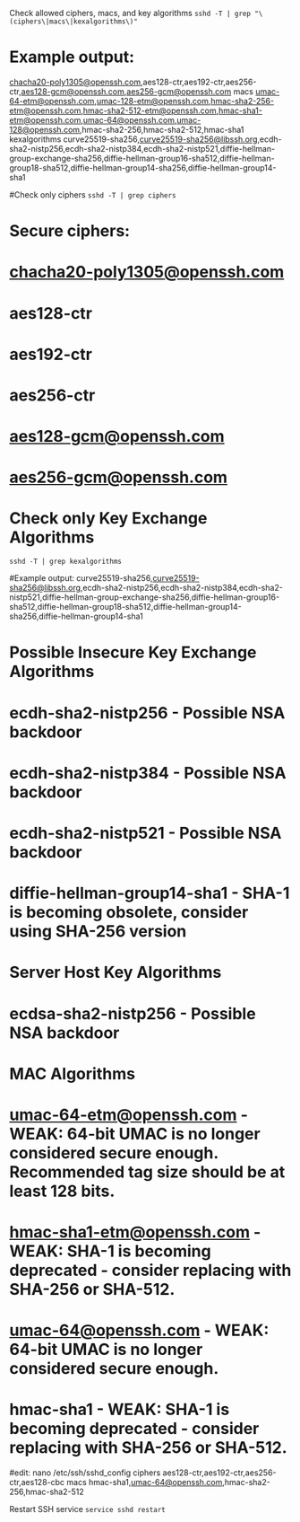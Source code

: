 
Check allowed ciphers, macs, and key algorithms
``` sshd -T | grep "\(ciphers\|macs\|kexalgorithms\)" ```

# Example output:
chacha20-poly1305@openssh.com,aes128-ctr,aes192-ctr,aes256-ctr,aes128-gcm@openssh.com,aes256-gcm@openssh.com
macs umac-64-etm@openssh.com,umac-128-etm@openssh.com,hmac-sha2-256-etm@openssh.com,hmac-sha2-512-etm@openssh.com,hmac-sha1-etm@openssh.com,umac-64@openssh.com,umac-128@openssh.com,hmac-sha2-256,hmac-sha2-512,hmac-sha1
kexalgorithms curve25519-sha256,curve25519-sha256@libssh.org,ecdh-sha2-nistp256,ecdh-sha2-nistp384,ecdh-sha2-nistp521,diffie-hellman-group-exchange-sha256,diffie-hellman-group16-sha512,diffie-hellman-group18-sha512,diffie-hellman-group14-sha256,diffie-hellman-group14-sha1


#Check only ciphers
``` sshd -T | grep ciphers ```

# Secure ciphers:
# chacha20-poly1305@openssh.com
# aes128-ctr
# aes192-ctr
# aes256-ctr
# aes128-gcm@openssh.com
# aes256-gcm@openssh.com

# Check only Key Exchange Algorithms
```sshd -T | grep kexalgorithms ```

#Example output:
curve25519-sha256,curve25519-sha256@libssh.org,ecdh-sha2-nistp256,ecdh-sha2-nistp384,ecdh-sha2-nistp521,diffie-hellman-group-exchange-sha256,diffie-hellman-group16-sha512,diffie-hellman-group18-sha512,diffie-hellman-group14-sha256,diffie-hellman-group14-sha1

# Possible Insecure Key Exchange Algorithms
# ecdh-sha2-nistp256          - Possible NSA backdoor
# ecdh-sha2-nistp384          - Possible NSA backdoor
# ecdh-sha2-nistp521          - Possible NSA backdoor
# diffie-hellman-group14-sha1 - SHA-1 is becoming obsolete, consider using SHA-256 version

# Server Host Key Algorithms
# ecdsa-sha2-nistp256 - Possible NSA backdoor

# MAC Algorithms
# umac-64-etm@openssh.com   - WEAK: 64-bit UMAC is no longer considered secure enough. Recommended tag size should be at least 128 bits.
# hmac-sha1-etm@openssh.com - WEAK: SHA-1 is becoming deprecated - consider replacing with SHA-256 or SHA-512. 
# umac-64@openssh.com       - WEAK: 64-bit UMAC is no longer considered secure enough. 
# hmac-sha1                 - WEAK: SHA-1 is becoming deprecated - consider replacing with SHA-256 or SHA-512. 

#edit: nano /etc/ssh/sshd_config
ciphers aes128-ctr,aes192-ctr,aes256-ctr,aes128-cbc
macs hmac-sha1,umac-64@openssh.com,hmac-sha2-256,hmac-sha2-512

Restart SSH service
``` service sshd restart ```

